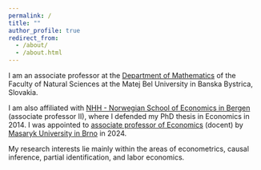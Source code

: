 ```yaml
---
permalink: /
title: ""
author_profile: true
redirect_from: 
  - /about/
  - /about.html
---
```


I am an associate professor at the [Department of Mathematics](https://www.umbmath.sk/) of the Faculty of Natural Sciences at the Matej Bel University in Banska Bystrica, Slovakia. 

I am also affiliated with [NHH - Norwegian School of Economics in Bergen](https://www.nhh.no/en/employees/faculty/lukas-laffers/) (associate professor II), where I defended my PhD thesis in Economics in 2014. I was appointed to [associate professor of Economics](https://www.muni.cz/en/people/518234-lukas-laffers/qualifications) (docent) by [Masaryk University in Brno](https://www.econ.muni.cz/en) in 2024. 

My research interests lie mainly within the areas of econometrics, causal inference, partial identification, and labor economics.
